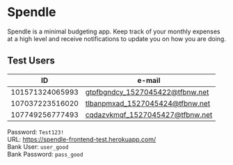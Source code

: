 # Spendle
Spendle is a minimal budgeting app. Keep track of your monthly expenses at a high level and receive notifications to update you on how you are doing.

## Test Users

| ID              | e-mail                          |
| --------------- | ------------------------------- |
| 101571324065993 | gtpfbgndcy_1527045422@tfbnw.net |
| 107037223516020 | tlbanpmxad_1527045424@tfbnw.net |
| 107749256777493 | cqdazvkmqf_1527045427@tfbnw.net |

Password: `Test123!`  
URL: https://spendle-frontend-test.herokuapp.com/  
Bank User: `user_good`  
Bank Password: `pass_good`  
